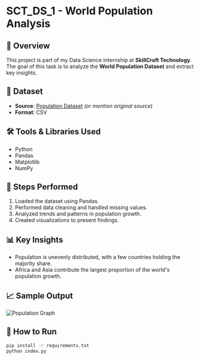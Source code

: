 # SCT_DS_1 - World  Population Analysis

## 📌 Overview
This project is part of my Data Science internship at **SkillCraft Technology**.  
The goal of this task is to analyze the **World Population Dataset** and extract key insights.

## 📂 Dataset
- **Source**: [Population Dataset](https://www.kaggle.com/datasets/your-link) *(or mention original source)*
- **Format**: CSV

## 🛠️ Tools & Libraries Used
- Python
- Pandas
- Matplotlib
- NumPy

## 🚀 Steps Performed
1. Loaded the dataset using Pandas.
2. Performed data cleaning and handled missing values.
3. Analyzed trends and patterns in population growth.
4. Created visualizations to present findings.

## 📊 Key Insights
- Population is unevenly distributed, with a few countries holding the majority share.
- Africa and Asia contribute the largest proportion of the world's population growth.

## 📈 Sample Output
![Population Graph](screenshot.png)  <!-- Optional if you have an image -->

## 📌 How to Run
```bash
pip install -r requirements.txt
python index.py
